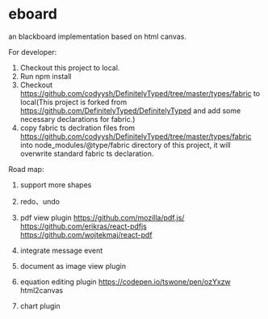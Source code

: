 # eboard
an blackboard implementation based on html canvas.


For developer:
1. Checkout this project to local.
2. Run npm install
3. Checkout https://github.com/codyysh/DefinitelyTyped/tree/master/types/fabric to local(This project is forked from https://github.com/DefinitelyTyped/DefinitelyTyped and add some necessary declarations for fabric.)
4. copy fabric ts declration files from  https://github.com/codyysh/DefinitelyTyped/tree/master/types/fabric into node_modules/@type/fabric directory of this project, it will overwrite standard fabric ts declaration.


Road map:
1. support more shapes

2. redo、undo

3. pdf view plugin
https://github.com/mozilla/pdf.js/ https://github.com/erikras/react-pdfjs
https://github.com/wojtekmaj/react-pdf

4. integrate message event

5. document as image view plugin

6. equation editing plugin
  https://codepen.io/tswone/pen/ozYxzw
  html2canvas
  
7. chart plugin

